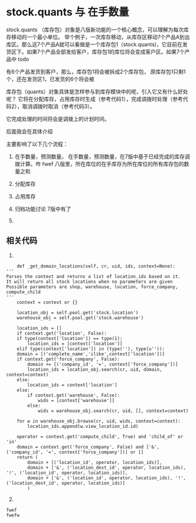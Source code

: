 # stock.quants 与 在手数量
stock.quants （库存包）对象是八版新功能的一个核心概念，可以理解为每次库存移动的一个最小单位。
举个例子，一次库存移动，从库存区移动7个产品A到出库区。那么这7个产品A就可以看做是一个库存包1（stock.quants)，它目前在发货区下。如果7个产品全部发给客户，库存包1的库位将会变成客户区。如果7个产品中
todo

有6个产品发货到客户，那么，库存包1将会被拆成2个库存包， 原库存包1只剩1个，还在发货区1，已发货的6个将会被

库存包（quants）对象具体是怎样参与到库存模块中的呢，引入它又有什么好处呢？
它将在分配库存，占用库存时生成（参考代码1），完成调拨时处理（参考代码2），取消调拨时取消（参考代码3）。

它完成处理的时间将会是调拨上的计划时间。

后面我会在具体介绍

主要影响了以下几个流程：

1. 在手数量，预测数量。
    在手数量，预测数量，在7版中基于已经完成的库存调拨计算。咋
fwef
    八版里，所在库位的在手库存为所在库位的所有库存包的数量之和

2. 分配库存


3. 占用库存

4. 归档功能讨论
7版中有了

5.



## 相关代码
1.
```
	def _get_domain_locations(self, cr, uid, ids, context=None):
'''
Parses the context and returns a list of location_ids based on it.
It will return all stock locations when no parameters are given
Possible parameters are shop, warehouse, location, force_company, compute_child
'''
	context = context or {}

	location_obj = self.pool.get('stock.location')
	warehouse_obj = self.pool.get('stock.warehouse')

	location_ids = []
	if context.get('location', False):
	if type(context['location']) == type(1):
		location_ids = [context['location']]
	elif type(context['location']) in (type(''), type(u'')):
	domain = [('complete_name','ilike',context['location'])]
	if context.get('force_company', False):
		domain += [('company_id', '=', context['force_company'])]
		location_ids = location_obj.search(cr, uid, domain, context=context)
	else:
		location_ids = context['location']
	else:
		if context.get('warehouse', False):
			wids = [context['warehouse']]
		else:
			wids = warehouse_obj.search(cr, uid, [], context=context)

	for w in warehouse_obj.browse(cr, uid, wids, context=context):
		location_ids.append(w.view_location_id.id)

	operator = context.get('compute_child', True) and 'child_of' or 'in'
	domain = context.get('force_company', False) and ['&', ('company_id', '=', context['force_company'])] or []
	return (
		domain + [('location_id', operator, location_ids)],
		domain + ['&', ('location_dest_id', operator, location_ids), '!', ('location_id', operator, location_ids)],
		domain + ['&', ('location_id', operator, location_ids), '!', ('location_dest_id', operator, location_ids)]
		)
```

2.
```
fwef
fwefw
```
